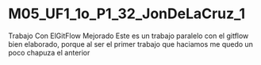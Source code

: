 # M05_UF1_1o_P1_32_JonDeLaCruz_1
Trabajo Con ElGitFlow Mejorado
Este es un trabajo paralelo con el gitflow bien elaborado, porque al ser el primer trabajo que haciamos me quedo un poco chapuza el anterior
